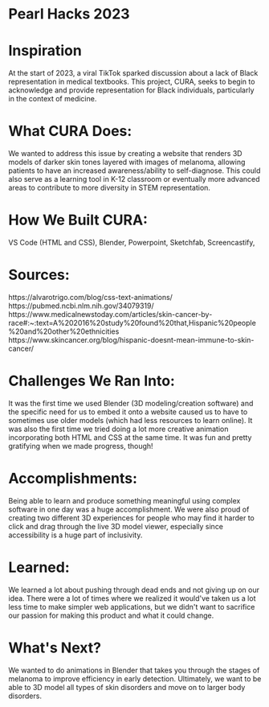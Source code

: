 # Pearl Hacks 2023
<h1>Inspiration</h1>
At the start of 2023, a viral TikTok sparked discussion about a lack of Black representation in medical textbooks. This project, CURA, seeks to begin to acknowledge and provide representation for Black individuals, particularly in the context of medicine. 
 
<h1>What CURA Does: </h1>
We wanted to address this issue by creating a website that renders 3D models of darker skin tones layered with images of melanoma, allowing patients to have an increased awareness/ability to self-diagnose. This could also serve as a learning tool in K-12 classroom or eventually more advanced areas to contribute to more diversity in STEM representation.
 
<h1>How We Built CURA: </h1>
VS Code (HTML and CSS), Blender, Powerpoint, Sketchfab, Screencastify,
 
<h1>Sources: </h1>
https://alvarotrigo.com/blog/css-text-animations/
https://pubmed.ncbi.nlm.nih.gov/34079319/
https://www.medicalnewstoday.com/articles/skin-cancer-by-race#:~:text=A%202016%20study%20found%20that,Hispanic%20people%20and%20other%20ethnicities
https://www.skincancer.org/blog/hispanic-doesnt-mean-immune-to-skin-cancer/
 
<h1>Challenges We Ran Into:</h1>
It was the first time we used Blender (3D modeling/creation software) and the specific need for us to embed it onto a website caused us to have to sometimes use older models (which had less resources to learn online). It was also the first time we tried doing a lot more creative animation incorporating both HTML and CSS at the same time. It was fun and pretty gratifying when we made progress, though!
 
<h1>Accomplishments:</h1>
Being able to learn and produce something meaningful using complex software in one day was a huge accomplishment. We were also proud of creating two different 3D experiences for people who may find it harder to click and drag through the live 3D model viewer, especially since accessibility is a huge part of inclusivity.
 
<h1>Learned:</h1>
We learned a lot about pushing through dead ends and not giving up on our idea. There were a lot of times where we realized it would've taken us a lot less time to make simpler web applications, but we didn't want to sacrifice our passion for making this product and what it could change.
 
<h1>What's Next?</h1>
We wanted to do animations in Blender that takes you through the stages of melanoma to improve efficiency in early detection. Ultimately, we want to be able to 3D model all types of skin disorders and move on to larger body disorders.
